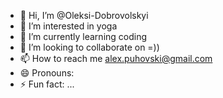 - 👋 Hi, I’m @Oleksi-Dobrovolskyi
- 👀 I’m interested in yoga
- 🌱 I’m currently learning coding
- 💞️ I’m looking to collaborate on =))
- 📫 How to reach me alex.puhovski@gmail.com
- 😄 Pronouns: 
- ⚡ Fun fact: ...

<!---
Oleksi-Dobrovolskyi/Oleksi-Dobrovolskyi is a ✨ special ✨ repository because its `README.md` (this file) appears on your GitHub profile.
You can click the Preview link to take a look at your changes.
--->
